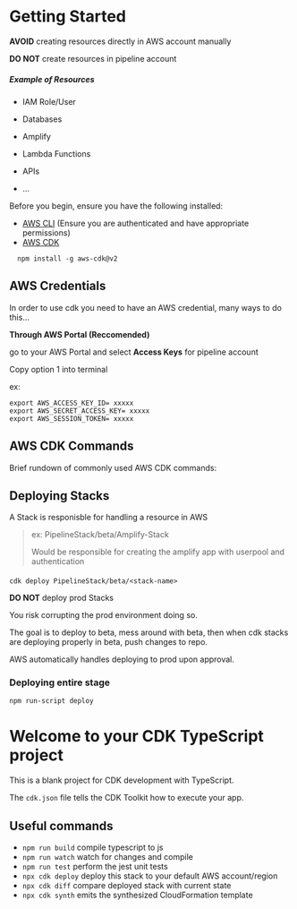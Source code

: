 # Getting Started

****AVOID**** creating resources directly in AWS account manually

****DO NOT**** create resources in pipeline account

##### Example of Resources
- IAM Role/User
- Databases
- Amplify
- Lambda Functions
- APIs

- ...

Before you begin, ensure you have the following installed:

- [AWS CLI](https://aws.amazon.com/cli/) (Ensure you are authenticated and have appropriate permissions)
- [AWS CDK](https://docs.aws.amazon.com/cdk/latest/guide/getting_started.html) 

```
  npm install -g aws-cdk@v2
```

## AWS Credentials

In order to use cdk you need to have an AWS credential, many ways to do this...

**Through AWS Portal (Reccomended)**

go to your AWS Portal and select **Access Keys** for pipeline account

Copy option 1 into terminal

ex:
```
export AWS_ACCESS_KEY_ID= xxxxx
export AWS_SECRET_ACCESS_KEY= xxxxx
export AWS_SESSION_TOKEN= xxxxx
```

## AWS CDK Commands

Brief rundown of commonly used AWS CDK commands:

## Deploying Stacks
A Stack is responisble for handling a resource in AWS

> ex: PipelineStack/beta/Amplify-Stack
> 
> Would be responsible for creating the amplify app with userpool and authentication

####

``cdk deploy PipelineStack/beta/<stack-name>``

**DO NOT** deploy prod Stacks

You risk corrupting the prod environment doing so.

The goal is to deploy to beta, mess around with beta, then when cdk stacks are deploying properly in beta, push changes to repo.

AWS automatically handles deploying to prod upon approval.

### Deploying entire stage

```
npm run-script deploy
```

# Welcome to your CDK TypeScript project

This is a blank project for CDK development with TypeScript.

The `cdk.json` file tells the CDK Toolkit how to execute your app.

## Useful commands

* `npm run build`   compile typescript to js
* `npm run watch`   watch for changes and compile
* `npm run test`    perform the jest unit tests
* `npx cdk deploy`  deploy this stack to your default AWS account/region
* `npx cdk diff`    compare deployed stack with current state
* `npx cdk synth`   emits the synthesized CloudFormation template
